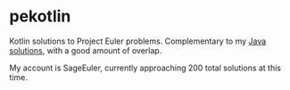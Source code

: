 # pekotlin

Kotlin solutions to Project Euler problems. Complementary to my 
[Java solutions](https://github.com/sageeprice/PE), with a good amount of overlap.

My account is SageEuler, currently approaching 200 total solutions at this time.
